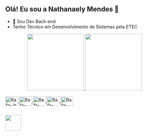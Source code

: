 ## Olá! Eu sou a Nathanaely Mendes 👋
- 🌱 Sou Dev Back-end
- Tenho Técnico em Desenvolvimento de Sistemas pela ETEC 
<div align="center">
  <a href="https://github.com/devmend3s">
  <img height="180em" src="https://github-readme-stats.vercel.app/api?username=devmend3s&show_icons=true&theme=dark&include_all_commits=true&count_private=true"/>
  <img height="180em" src="https://github-readme-stats.vercel.app/api/top-langs/?username=devmend3s&layout=compact&langs_count=7&theme=dark"/>
</div>  
<div style="display: inline_block"><br>
  <img align="center" alt="Rafa-Js" height="30" width="40" src="https://cdn.jsdelivr.net/gh/devicons/devicon/icons/c/c-original.svg">
  <img align="center" alt="Rafa-React" height="30" width="40" src="https://cdn.jsdelivr.net/gh/devicons/devicon/icons/html5/html5-original.svg">
  <img align="center" alt="Rafa-HTML" height="30" width="40" src="https://cdn.jsdelivr.net/gh/devicons/devicon/icons/css3/css3-original.svg">
  <img align="center" alt="Rafa-CSS" height="30" width="40" src="https://cdn.jsdelivr.net/gh/devicons/devicon/icons/php/php-plain.svg">
  <img align="center" alt="Rafa-Python" height="30" width="40" src="https://cdn.jsdelivr.net/gh/devicons/devicon/icons/mysql/mysql-original.svg">
 

  ##
  
<div> 
  <a href="https://linkedin.com/nathanaelymendes" target="_blank"><img src="https://th.bing.com/th/id/R.6e154f80072e0f134105ec35599d74a6?rik=FuCTxBaCafJosQ&riu=http%3a%2f%2fwww.vhv.rs%2ffile%2fmax%2f9%2f98181_linkedin-transparent-png.png&ehk=AxP4h6bKnUWcGTor4PVhnQB%2bpJFGmEiu6wwfCXRXJYI%3d&risl=&pid=ImgRaw&r=0" width= "50px" heigth= "50px"> </a>
</div>

##
